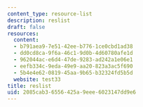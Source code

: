 ```yaml
---
content_type: resource-list
description: reslist
draft: false
resources:
  content:
  - b791aea9-7e51-42ee-b776-1ce0cbd1ad38
  - dd0cd8ca-9f6a-46c1-9d0b-4d60780afe1d
  - 962044ac-e6d4-47de-9283-ad242a1e06e1
  - eefb334c-9eda-49e9-aa20-823a3ac5f690
  - 5b4e4e62-0819-45aa-9b65-b32324fd5b5d
  website: test33
title: reslist
uid: 2085cab3-6556-425a-9eee-6023147dd9e6
---
```

